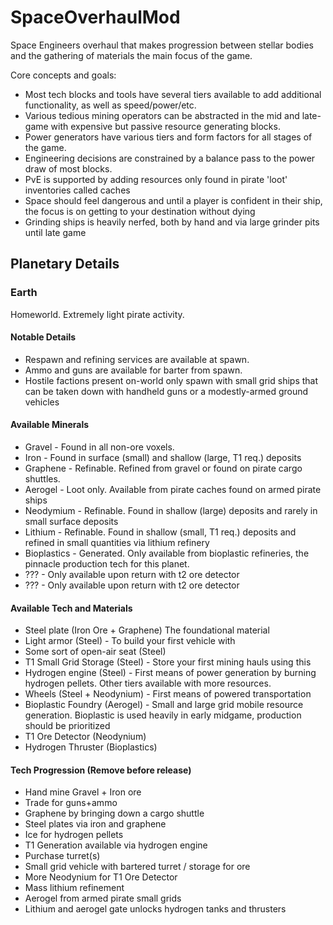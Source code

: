 # SpaceOverhaulMod
Space Engineers overhaul that makes progression between stellar bodies and the gathering of materials the main focus of the game. 

Core concepts and goals:
- Most tech blocks and tools have several tiers available to add additional functionality, as well as speed/power/etc.
- Various tedious mining operators can be abstracted in the mid and late-game with expensive but passive resource generating blocks.
- Power generators have various tiers and form factors for all stages of the game.
- Engineering decisions are constrained by a balance pass to the power draw of most blocks. 
- PvE is supported by adding resources only found in pirate 'loot' inventories called caches
- Space should feel dangerous and until a player is confident in their ship, the focus is on getting to your destination without dying
- Grinding ships is heavily nerfed, both by hand and via large grinder pits until late game

## Planetary Details
### Earth
Homeworld. Extremely light pirate activity. 

#### Notable Details
- Respawn and refining services are available at spawn. 
- Ammo and guns are available for barter from spawn.
- Hostile factions present on-world only spawn with small grid ships that can be taken down with handheld guns or a modestly-armed ground vehicles

#### Available Minerals
- Gravel - Found in all non-ore voxels.
- Iron - Found in surface (small) and shallow (large, T1 req.) deposits
- Graphene - Refinable. Refined from gravel or found on pirate cargo shuttles.
- Aerogel - Loot only. Available from pirate caches found on armed pirate ships
- Neodymium - Refinable. Found in shallow (large) deposits and rarely in small surface deposits
- Lithium - Refinable. Found in shallow (small, T1 req.) deposits and refined in small quantities via lithium refinery
- Bioplastics - Generated. Only available from bioplastic refineries, the pinnacle production tech for this planet.
- ??? - Only available upon return with t2 ore detector
- ??? - Only available upon return with t2 ore detector

#### Available Tech and Materials
- Steel plate (Iron Ore + Graphene) The foundational material
- Light armor (Steel) - To build your first vehicle with
- Some sort of open-air seat (Steel) 
- T1 Small Grid Storage (Steel) - Store your first mining hauls using this
- Hydrogen engine (Steel) - First means of power generation by burning hydrogen pellets. Other tiers available with more resources.
- Wheels (Steel + Neodynium) - First means of powered transportation
- Bioplastic Foundry (Aerogel) - Small and large grid mobile resource generation. Bioplastic is used heavily in early midgame, production should be prioritized
- T1 Ore Detector (Neodynium)
- Hydrogen Thruster (Bioplastics)

#### Tech Progression (Remove before release)
- Hand mine Gravel + Iron ore 
- Trade for guns+ammo
- Graphene by bringing down a cargo shuttle
- Steel plates via iron and graphene
- Ice for hydrogen pellets
- T1 Generation available via hydrogen engine 
- Purchase turret(s)
- Small grid vehicle with bartered turret / storage for ore
- More Neodynium for T1 Ore Detector
- Mass lithium refinement
- Aerogel from armed pirate small grids
- Lithium and aerogel gate unlocks hydrogen tanks and thrusters

